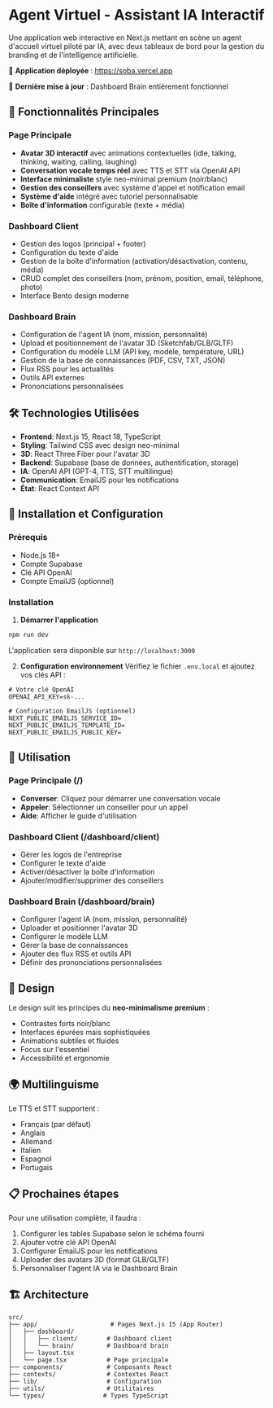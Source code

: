 # Agent Virtuel - Assistant IA Interactif

Une application web interactive en Next.js mettant en scène un agent d'accueil virtuel piloté par IA, avec deux tableaux de bord pour la gestion du branding et de l'intelligence artificielle.

🎉 **Application déployée** : https://soba.vercel.app

🔧 **Dernière mise à jour** : Dashboard Brain entièrement fonctionnel

## 🎯 Fonctionnalités Principales

### Page Principale
- **Avatar 3D interactif** avec animations contextuelles (idle, talking, thinking, waiting, calling, laughing)
- **Conversation vocale temps réel** avec TTS et STT via OpenAI API
- **Interface minimaliste** style neo-minimal premium (noir/blanc)
- **Gestion des conseillers** avec système d'appel et notification email
- **Système d'aide** intégré avec tutoriel personnalisable
- **Boîte d'information** configurable (texte + média)

### Dashboard Client
- Gestion des logos (principal + footer)
- Configuration du texte d'aide
- Gestion de la boîte d'information (activation/désactivation, contenu, média)
- CRUD complet des conseillers (nom, prénom, position, email, téléphone, photo)
- Interface Bento design moderne

### Dashboard Brain
- Configuration de l'agent IA (nom, mission, personnalité)
- Upload et positionnement de l'avatar 3D (Sketchfab/GLB/GLTF)
- Configuration du modèle LLM (API key, modèle, température, URL)
- Gestion de la base de connaissances (PDF, CSV, TXT, JSON)
- Flux RSS pour les actualités
- Outils API externes
- Prononciations personnalisées

## 🛠️ Technologies Utilisées

- **Frontend**: Next.js 15, React 18, TypeScript
- **Styling**: Tailwind CSS avec design neo-minimal
- **3D**: React Three Fiber pour l'avatar 3D
- **Backend**: Supabase (base de données, authentification, storage)
- **IA**: OpenAI API (GPT-4, TTS, STT multilingue)
- **Communication**: EmailJS pour les notifications
- **État**: React Context API

## 🚀 Installation et Configuration

### Prérequis
- Node.js 18+
- Compte Supabase
- Clé API OpenAI
- Compte EmailJS (optionnel)

### Installation

1. **Démarrer l'application**
```bash
npm run dev
```

L'application sera disponible sur `http://localhost:3000`

2. **Configuration environnement**
Vérifiez le fichier `.env.local` et ajoutez vos clés API :
```env
# Votre clé OpenAI
OPENAI_API_KEY=sk-...

# Configuration EmailJS (optionnel)
NEXT_PUBLIC_EMAILJS_SERVICE_ID=
NEXT_PUBLIC_EMAILJS_TEMPLATE_ID=
NEXT_PUBLIC_EMAILJS_PUBLIC_KEY=
```

## 📱 Utilisation

### Page Principale (/)
- **Converser**: Cliquez pour démarrer une conversation vocale
- **Appeler**: Sélectionner un conseiller pour un appel
- **Aide**: Afficher le guide d'utilisation

### Dashboard Client (/dashboard/client)
- Gérer les logos de l'entreprise
- Configurer le texte d'aide
- Activer/désactiver la boîte d'information
- Ajouter/modifier/supprimer des conseillers

### Dashboard Brain (/dashboard/brain)
- Configurer l'agent IA (nom, mission, personnalité)
- Uploader et positionner l'avatar 3D
- Configurer le modèle LLM
- Gérer la base de connaissances
- Ajouter des flux RSS et outils API
- Définir des prononciations personnalisées

## 🎨 Design

Le design suit les principes du **neo-minimalisme premium** :
- Contrastes forts noir/blanc
- Interfaces épurées mais sophistiquées
- Animations subtiles et fluides
- Focus sur l'essentiel
- Accessibilité et ergonomie

## 🌍 Multilinguisme

Le TTS et STT supportent :
- Français (par défaut)
- Anglais
- Allemand
- Italien
- Espagnol
- Portugais

## 📋 Prochaines étapes

Pour une utilisation complète, il faudra :
1. Configurer les tables Supabase selon le schéma fourni
2. Ajouter votre clé API OpenAI
3. Configurer EmailJS pour les notifications
4. Uploader des avatars 3D (format GLB/GLTF)
5. Personnaliser l'agent IA via le Dashboard Brain

## 🏗️ Architecture

```
src/
├── app/                    # Pages Next.js 15 (App Router)
│   ├── dashboard/
│   │   ├── client/        # Dashboard client
│   │   └── brain/         # Dashboard brain
│   ├── layout.tsx
│   └── page.tsx           # Page principale
├── components/            # Composants React
├── contexts/              # Contextes React
├── lib/                   # Configuration
├── utils/                 # Utilitaires
└── types/                # Types TypeScript
```
